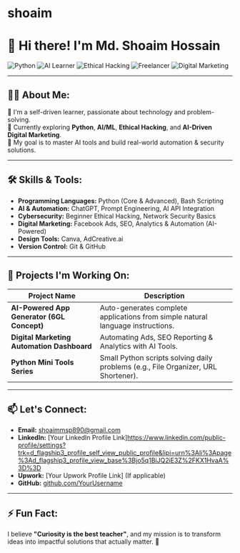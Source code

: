 # shoaim 
# 👋 Hi there! I'm Md. Shoaim Hossain

![Python](https://img.shields.io/badge/Python-3776AB?style=for-the-badge&logo=python&logoColor=white)
![AI Learner](https://img.shields.io/badge/AI%2FML%20Enthusiast-00C853?style=for-the-badge)
![Ethical Hacking](https://img.shields.io/badge/Ethical%20Hacking-000000?style=for-the-badge&logo=hackthebox&logoColor=white)
![Freelancer](https://img.shields.io/badge/Freelancer-FF5722?style=for-the-badge)
![Digital Marketing](https://img.shields.io/badge/Digital%20Marketing-0A66C2?style=for-the-badge&logo=googleanalytics&logoColor=white)

---

## 🧑‍💻 About Me:
🚀 I'm a self-driven learner, passionate about technology and problem-solving.  
🌱 Currently exploring **Python**, **AI/ML**, **Ethical Hacking**, and **AI-Driven Digital Marketing**.  
🎯 My goal is to master AI tools and build real-world automation & security solutions.

---

## 🛠️ Skills & Tools:
- **Programming Languages:** Python (Core & Advanced), Bash Scripting
- **AI & Automation:** ChatGPT, Prompt Engineering, AI API Integration
- **Cybersecurity:** Beginner Ethical Hacking, Network Security Basics
- **Digital Marketing:** Facebook Ads, SEO, Analytics & Automation (AI-Powered)
- **Design Tools:** Canva, AdCreative.ai
- **Version Control:** Git & GitHub

---

## 📂 Projects I'm Working On:
| Project Name | Description |
|--------------|-------------|
| **AI-Powered App Generator (6GL Concept)** | Auto-generates complete applications from simple natural language instructions. |
| **Digital Marketing Automation Dashboard** | Automating Ads, SEO Reporting & Analytics with AI Tools. |
| **Python Mini Tools Series** | Small Python scripts solving daily problems (e.g., File Organizer, URL Shortener). |

---

## 📫 Let's Connect:
- **Email:** shoaimmsp890@gmail.com
- **LinkedIn:** [Your LinkedIn Profile Link]https://www.linkedin.com/public-profile/settings?trk=d_flagship3_profile_self_view_public_profile&lipi=urn%3Ali%3Apage%3Ad_flagship3_profile_view_base%3Bjo5q1BiJQ2iE3Z%2FKX1HvaA%3D%3D
- **Upwork:** [Your Upwork Profile Link] (If applicable)
- **GitHub:** [github.com/YourUsername](https://github.com/YourUsername)

---

## ⚡ Fun Fact:
I believe **"Curiosity is the best teacher"**, and my mission is to transform ideas into impactful solutions that actually matter. 🚀
